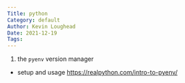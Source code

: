 ```yaml
---  
Title: python  
Category: default  
Author: Kevin Loughead  
Date: 2021-12-19  
Tags:   
---  
```


1. the `pyenv` version manager
  - setup and usage https://realpython.com/intro-to-pyenv/